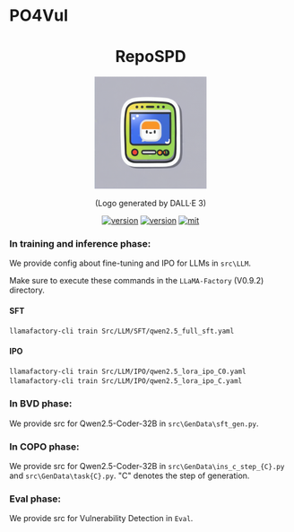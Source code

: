 # PO4Vul

<div align="center">
    <p>
    <h1>
    RepoSPD
    </h1>
    <img src="logo.jpg" alt="ReVD Logo" style="width: 200px; height: 200px;">
    </p>
    <p>
    (Logo generated by DALL·E 3)
    </p>
    <a href="https://github.com/ddlBoJack/MT4SSL"><img src="https://img.shields.io/badge/Platform-linux-lightgrey" alt="version"></a>
    <a href="https://github.com/ddlBoJack/MT4SSL"><img src="https://img.shields.io/badge/Python-3.11+-orange" alt="version"></a>
    <a href="https://github.com/ddlBoJack/MT4SSL"><img src="https://img.shields.io/badge/License-MIT-red.svg" alt="mit"></a>
</div>

### In training and inference phase:
We provide config about fine-tuning and IPO for LLMs in `src\LLM`.

Make sure to execute these commands in the `LLaMA-Factory` (V0.9.2) directory.

#### SFT

```bash
llamafactory-cli train Src/LLM/SFT/qwen2.5_full_sft.yaml
```

#### IPO

```bash
llamafactory-cli train Src/LLM/IPO/qwen2.5_lora_ipo_C0.yaml
llamafactory-cli train Src/LLM/IPO/qwen2.5_lora_ipo_C.yaml
```

### In BVD phase:
We provide src for Qwen2.5-Coder-32B in `src\GenData\sft_gen.py`.

### In COPO phase:
We provide src for Qwen2.5-Coder-32B in `src\GenData\ins_c_step_{C}.py` and `src\GenData\task{C}.py`. "C" denotes the step of generation.

### Eval phase:
We provide src for Vulnerability Detection in `Eval`.
